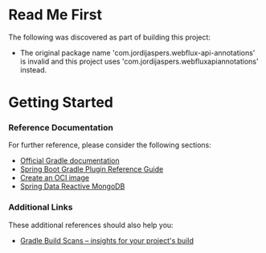 # Read Me First
The following was discovered as part of building this project:

* The original package name 'com.jordijaspers.webflux-api-annotations' is invalid and this project uses 'com.jordijaspers.webfluxapiannotations' instead.

# Getting Started

### Reference Documentation
For further reference, please consider the following sections:

* [Official Gradle documentation](https://docs.gradle.org)
* [Spring Boot Gradle Plugin Reference Guide](https://docs.spring.io/spring-boot/docs/2.6.2/gradle-plugin/reference/html/)
* [Create an OCI image](https://docs.spring.io/spring-boot/docs/2.6.2/gradle-plugin/reference/html/#build-image)
* [Spring Data Reactive MongoDB](https://docs.spring.io/spring-boot/docs/2.6.2/reference/htmlsingle/#boot-features-mongodb)

### Additional Links
These additional references should also help you:

* [Gradle Build Scans – insights for your project's build](https://scans.gradle.com#gradle)

